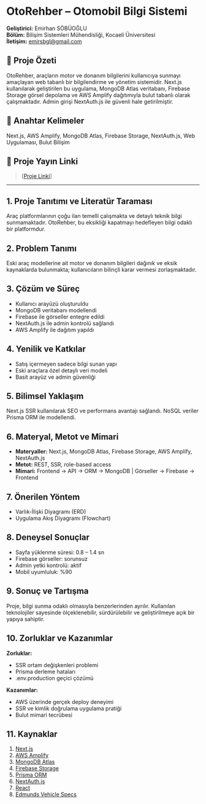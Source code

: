 # OtoRehber – Otomobil Bilgi Sistemi

**Geliştirici:** Emirhan SÖBÜOĞLU  
**Bölüm:** Bilişim Sistemleri Mühendisliği, Kocaeli Üniversitesi  
**İletişim:** emirsbgl@gmail.com

## 📌 Proje Özeti

OtoRehber, araçların motor ve donanım bilgilerini kullanıcıya sunmayı amaçlayan web tabanlı bir bilgilendirme ve yönetim sistemidir. Next.js kullanılarak geliştirilen bu uygulama, MongoDB Atlas veritabanı, Firebase Storage görsel depolama ve AWS Amplify dağıtımıyla bulut tabanlı olarak çalışmaktadır. Admin girişi NextAuth.js ile güvenli hale getirilmiştir.

## 🔑 Anahtar Kelimeler

Next.js, AWS Amplify, MongoDB Atlas, Firebase Storage, NextAuth.js, Web Uygulaması, Bulut Bilişim

## 🔗 Proje Yayın Linki

> [[Proje Linki](https://main.d3tiehxau2yotb.amplifyapp.com/)]

---

## 1. Proje Tanıtımı ve Literatür Taraması

Araç platformlarının çoğu ilan temelli çalışmakta ve detaylı teknik bilgi sunmamaktadır. OtoRehber, bu eksikliği kapatmayı hedefleyen bilgi odaklı bir platformdur.

## 2. Problem Tanımı

Eski araç modellerine ait motor ve donanım bilgileri dağınık ve eksik kaynaklarda bulunmakta; kullanıcıların bilinçli karar vermesi zorlaşmaktadır.

## 3. Çözüm ve Süreç

- Kullanıcı arayüzü oluşturuldu
- MongoDB veritabanı modellendi
- Firebase ile görseller entegre edildi
- NextAuth.js ile admin kontrolü sağlandı
- AWS Amplify ile dağıtım yapıldı

## 4. Yenilik ve Katkılar

- Satış içermeyen sadece bilgi sunan yapı
- Eski araçlara özel detaylı veri modeli
- Basit arayüz ve admin güvenliği

## 5. Bilimsel Yaklaşım

Next.js SSR kullanılarak SEO ve performans avantajı sağlandı. NoSQL veriler Prisma ORM ile modellendi.

## 6. Materyal, Metot ve Mimari

- **Materyaller:** Next.js, MongoDB Atlas, Firebase Storage, AWS Amplify, NextAuth.js  
- **Metot:** REST, SSR, role-based access  
- **Mimari:** Frontend → API → ORM → MongoDB | Görseller → Firebase → Frontend

## 7. Önerilen Yöntem

- Varlık-İlişki Diyagramı (ERD)
- Uygulama Akış Diyagramı (Flowchart)

## 8. Deneysel Sonuçlar

- Sayfa yüklenme süresi: 0.8 – 1.4 sn  
- Firebase görseller: sorunsuz  
- Admin yetki kontrolü: aktif  
- Mobil uyumluluk: %90

## 9. Sonuç ve Tartışma

Proje, bilgi sunma odaklı olmasıyla benzerlerinden ayrılır. Kullanılan teknolojiler sayesinde ölçeklenebilir, sürdürülebilir ve geliştirilmeye açık bir yapıya sahiptir.

## 10. Zorluklar ve Kazanımlar

**Zorluklar:**  
- SSR ortam değişkenleri problemi  
- Prisma derleme hataları  
- .env.production geçici çözümü  

**Kazanımlar:**  
- AWS üzerinde gerçek deploy deneyimi  
- SSR ve kimlik doğrulama uygulama pratiği  
- Bulut mimari tecrübesi

## 11. Kaynaklar

1. [Next.js](https://nextjs.org/docs)  
2. [AWS Amplify](https://docs.amplify.aws)  
3. [MongoDB Atlas](https://www.mongodb.com/docs/atlas)  
4. [Firebase Storage](https://firebase.google.com/docs/storage)  
5. [Prisma ORM](https://www.prisma.io/docs)  
6. [NextAuth.js](https://next-auth.js.org/getting-started/introduction)  
7. [React](https://reactjs.org/docs)  
8. [Edmunds Vehicle Specs](https://www.edmunds.com/specs/)
